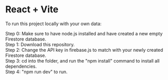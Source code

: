# React + Vite

To run this project locally with your own data:

Step 0: Make sure to have node.js installed and have created a new empty Firestore database. <br />
Step 1: Download this repository. <br />
Step 2: Change the API key in firebase.js to match with your newly created Firestore database. <br />
Step 3: cd into the folder, and run the "npm install" command to install all dependencies. <br />
Step 4: "npm run dev" to run.
